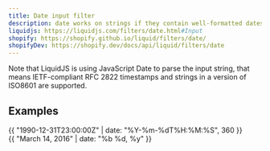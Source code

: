 ```yaml
---
title: Date input filter
description: date works on strings if they contain well-formatted dates.
liquidjs: https://liquidjs.com/filters/date.html#Input
shopify: https://shopify.github.io/liquid/filters/date/
shopifyDev: https://shopify.dev/docs/api/liquid/filters/date
---
```

Note that LiquidJS is using JavaScript Date to parse the input string, that means IETF-compliant RFC 2822 timestamps and strings in a version of ISO8601 are supported.

## Examples
{{ "1990-12-31T23:00:00Z" | date: "%Y-%m-%dT%H:%M:%S", 360 }}  
{{ "March 14, 2016" | date: "%b %d, %y" }}
